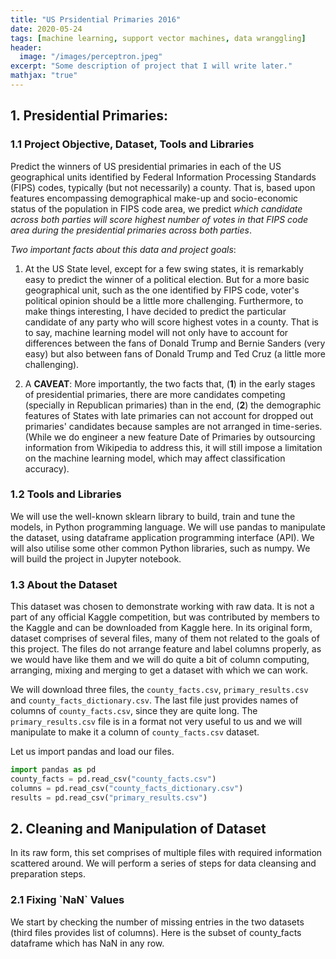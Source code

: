 ```yaml
---
title: "US Prsidential Primaries 2016"
date: 2020-05-24
tags: [machine learning, support vector machines, data wranggling]
header:
  image: "/images/perceptron.jpeg"
excerpt: "Some description of project that I will write later."
mathjax: "true"
---
```

<h2>1. Presidential Primaries:</h2>
<h3>1.1 Project Objective, Dataset, Tools and Libraries</h3>

Predict the winners of US presidential primaries in each of the US geographical units identified by Federal Information Processing Standards (FIPS) codes, typically (but not necessarily) a county. That is, based upon features encompassing demographical make-up and socio-economic status of the population in FIPS code area, we predict *which candidate across both parties will score highest number of votes in that FIPS code area during the presidential primaries across both parties*.

*Two important facts about this data and project goals*:

1. At the US State level, except for a few swing states, it is remarkably easy to predict the winner of a political election. But for a more basic geographical unit, such as the one identified by FIPS code, voter's political opinion should be a little more challenging. Furthermore, to make things interesting, I have decided to predict the particular candidate of any party who will score highest votes in a county. That is to say, machine learning model will not only have to account for differences between the fans of Donald Trump and Bernie Sanders (very easy) but also between fans of Donald Trump and Ted Cruz (a little more challenging).

2. A <b>CAVEAT</b>: More importantly, the two facts that, (<b>1</b>) in the early stages of presidential primaries, there are more candidates competing (specially in Republican primaries) than in the end, (<b>2</b>) the demographic features of States with late primaries can not account for dropped out primaries' candidates because samples are not arranged in time-series. (While we do engineer a new feature Date of Primaries by outsourcing information from Wikipedia to address this, it will still impose a limitation on the machine learning model, which may affect classification accuracy).

<h3>1.2 Tools and Libraries</h3>

We will use the well-known sklearn library to build, train and tune the models, in Python programming language. We will use pandas to manipulate the dataset, using dataframe application programming interface (API). We will also utilise some other common Python libraries, such as numpy. We will build the project in Jupyter notebook.

<h3>1.3 About the Dataset</h3>

This dataset was chosen to demonstrate working with raw data. It is not a part of any official Kaggle competition, but was contributed by members to the Kaggle and can be downloaded from Kaggle here. In its original form, dataset comprises of several files, many of them not related to the goals of this project. The files do not arrange feature and label columns properly, as we would have like them and we will do quite a bit of column computing, arranging, mixing and merging to get a dataset with which we can work.

We will download three files, the `county_facts.csv`, `primary_results.csv` and `county_facts_dictionary.csv`. The last file just provides names of columns of `county_facts.csv`, since they are quite long. The `primary_results.csv` file is in a format not very useful to us and we will manipulate to make it a column of `county_facts.csv` dataset.

Let us import pandas and load our files.

```python
import pandas as pd
county_facts = pd.read_csv("county_facts.csv")
columns = pd.read_csv("county_facts_dictionary.csv")
results = pd.read_csv("primary_results.csv")
```

<h2>2. Cleaning and Manipulation of Dataset</h2>

In its raw form, this set comprises of multiple files with required information scattered around. We will perform a series of steps for data cleansing and preparation steps.

<h3>2.1 Fixing `NaN` Values</h3>

We start by checking the number of missing entries in the two datasets (third files provides list of columns). Here is the subset of county_facts dataframe which has NaN in any row.
